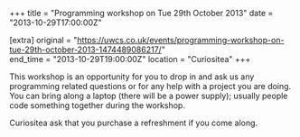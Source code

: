 +++
title = "Programming workshop on Tue 29th October 2013"
date = "2013-10-29T17:00:00Z"

[extra]
original = "https://uwcs.co.uk/events/programming-workshop-on-tue-29th-october-2013-1474489086217/"    
end_time = "2013-10-29T19:00:00Z"
location = "Curiositea"
+++

This workshop is an opportunity for you to drop in and ask us any programming related questions or for any help with a project you are doing. You can bring along a laptop (there will be a power supply); usually people code something together during the workshop.

Curiositea ask that you purchase a refreshment if you come along.

